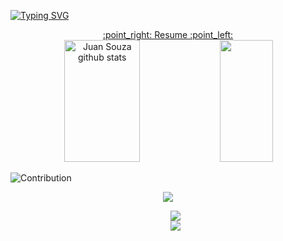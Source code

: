 
[![Typing SVG](https://readme-typing-svg.herokuapp.com/?color=00bfbf&size=35&center=true&vCenter=true&width=1000&lines=Hello,+my+name+is+Juan+Pablo;I'm+18+years+old;I+from+Brasil,+SP;I+study+Systems+Development+at+ETEC;Be+Welcome!+:%29)](https://git.io/typing-svg)

<div align="center">
<a href="https://docs.google.com/document/d/1oVVWAtPqwQK8PJ9RZVyJPwb8ayHFuwDEY3Sfcv7USBs/edit?usp=sharing">:point_right: Resume :point_left:</a>
 </div>

<div align="center">  
  <img width="49%" height="195px" src="https://github-readme-stats.vercel.app/api?username=juansouza09&show_icons=true&count_private=true&hide_border=true&title_color=00bfbf&icon_color=00bfbf&text_color=c9d1d9&bg_color=0d1117" alt="Juan Souza github stats" /> 
  <img width="41%" height="195px" src="https://github-readme-stats.vercel.app/api/top-langs/?username=juansouza09&layout=compact&hide_border=true&title_color=00bfbf&text_color=00bfbf&bg_color=0d1117" />
</div>

![Contribution](https://activity-graph.herokuapp.com/graph?username=juansouza09&theme=gotham&hide_border=true&area=true)

<p align="center">
  <img src="https://github-profile-trophy.vercel.app/?username=juansouza09&theme=dracula&row=2&no-bg=true&column=3&margin-w=15&margin-h=15" />
</p>

<div align="center">  
<ul>
<a href="www.instagram.com/iamjuansouzaa" target="_blank"><img src="https://img.shields.io/badge/-Instagram-%23E4405F?style=for-the-badge&logo=instagram&logoColor=white"</a>
  
  
<div align="center">
<a href="www.linkedin.com/in/JuanSouza9" target="_blank"><img src="https://img.shields.io/badge/LinkedIn-0077B5?style=for-the-badge&logo=linkedin&logoColor=white"</a>
</div>

  </ul>
  </div>
